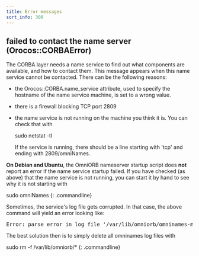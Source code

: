 ```yaml
---
title: Error messages
sort_info: 300
---
```


failed to contact the name server (Orocos::CORBAError)
------------------------------------------------------
The CORBA layer needs a name service to find out what components are available,
and how to contact them. This message appears when this  name service cannot be
contacted. There can be the following reasons:

 * the Orocos::CORBA.name_service attribute, used to specify the hostname of the
   name service machine, is set to a wrong value.
 * there is a firewall blocking TCP port 2809
 * the name service is not running on the machine you think it is. You can check
   that with

   sudo netstat -tl

   If the service is running, there should be a line starting with 'tcp' and
   ending with 2809/omniNames.

**On Debian and Ubuntu**, the OmniORB nameserver startup script does **not**
report an error if the name service startup failed. If you have checked (as
above) that the name service is not running, you can start it by hand to see why
it is not starting with

sudo omniNames
{: .commandline}

Sometimes, the service's log file gets corrupted. In that case, the above
command will yield an error looking like:

<pre>
Error: parse error in log file '/var/lib/omniorb/omninames-mercury.log' at line 1.
</pre>

The best solution then is to simply delete all omninames log files with

sudo rm -f /var/lib/omniorb/*
{: .commandline}

